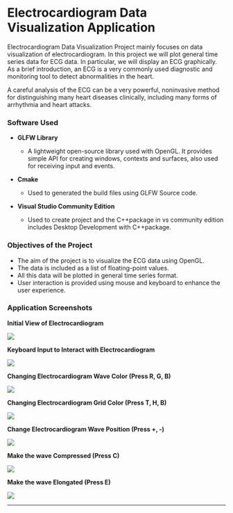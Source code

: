 # Electrocardiogram Data Visualization Application

Electrocardiogram Data Visualization Project mainly focuses on data visualization of electrocardiogram. In this project we will plot general time series data for ECG data. In particular, we will display an ECG graphically. As a brief introduction, an ECG is a very commonly used diagnostic and monitoring tool to detect abnormalities in the heart.

A careful analysis of the ECG can be a very powerful, noninvasive method for distinguishing many heart diseases clinically, including many forms of arrhythmia and heart attacks.

### Software Used

* **GLFW Library** 
  * A lightweight open-source library used with OpenGL. It provides simple API for creating windows, contexts and surfaces, also used for receiving input and events.

* **Cmake**
  * Used to generated the build files using GLFW Source code.

* **Visual Studio Community Edition**
  * Used to create project and the C++package in vs community edition includes Desktop Development with C++package.

### Objectives of the Project 

* The aim of the project is to visualize the ECG data using OpenGL. 
* The data is included as a list of floating-point values. 
* All this data will be plotted in general time series format. 
* User interaction is provided using mouse and keyboard to enhance the user experience.

### Application Screenshots

**Initial View of Electrocardiogram**

![](https://chi01pap001files.storage.live.com/y4mqMVRmOai6FY4C99_NCeb1EELr5nU5CiHViKuUG97sYp7kTeAMDjpqKuweYwikaOY9_dGcFa7UIymF08iMWaTTeURkg48Y3U2DvL5FdxJqVZznURKSl6Hm31kf4xWZ9YeF-0jQIGDIjkLLX927Oh32rHzNYA51YrMKz8Mj9SgaHDxFqWBBr_xL-a4BBCQs70R?width=1897&height=796&cropmode=none)

**Keyboard Input to Interact with Electrocardiogram**

![](https://chi01pap001files.storage.live.com/y4mpHM34_6RCW-3Td4zawTuTG4wrwOfO9lvJIkPg7uLKRb0Q7Srsd2Dpvx63Pur_awZZyTONBNWh3thBvSjF-2Rg95jjMEWPnPjCVxvwagHyugvDu8BLOV1gLlCLZsbyTT2crKOVuyd8D7gIwt4ahKSnVOU8faJJ6iVJRYML0LfITXejV0YS9IYmsJEvPrVeNGQ?width=1734&height=946&cropmode=none)

**Changing Electrocardiogram Wave Color (Press R, G, B)**

![](https://chi01pap001files.storage.live.com/y4mTc4WJv_6LN9tPaYA_jZuV2bz-4V511gkU5hX0vti0uS9sHYAI0miwUEC1WyrnMKp18fxEvo-gQgX006fc-uAbeUtjV2ntdYBwQswuA6CYhCEgqNKEmCINbvev2FKC37X1dexh7rliZqzrIzYnpngAZ5tMJdfYD2nQ5EAA-Gz5ctoMfGB8awIo5Ifhl8eSI4_?width=2096&height=877&cropmode=none)

**Changing Electrocardiogram Grid Color (Press T, H, B)**

![](https://chi01pap001files.storage.live.com/y4mGfJwhLi95rby5tVKUYPpeWyeGcTWuHj_dZ8RVw0ABW8OvPvOYx0zEIdsoRhxBF8E4rV7Kx9qqzBpSNLvJFPkYVmVPkA_Gc_zHqIQfH3HCq08q4iF6W5lV4I-HGpd_Ehuu32MQdTWmO31HUTKhF-ok300GJ90RrLlUAdUkxedGNmK3AiKjT0nBk3P6oA4cr7u?width=2095&height=871&cropmode=none)

**Change Electrocardiogram Wave Position (Press +, -)**

![](https://chi01pap001files.storage.live.com/y4moHiY2PAn21uYzjvEZUJJ6ASVhdRl_FhHZbBcXY4BDC5FH1spySQeS-H8x2YDl1MD7qybFJ50JbI9khMbYLgA-poIQNBq1cdWqw4uwBrMU9Np4qo8IOH8vfripWOdJo8ITYAulliyWcezkKblO7O5e442sCQXLsGX2ZjEEomqpWgydP1-dGUfWlWziitzgXu1?width=2096&height=880&cropmode=none)

**Make the wave Compressed (Press C)**

![](https://chi01pap001files.storage.live.com/y4mjKYfL1-Vc41I2J94ZpUN8WWDW-3-Eadl6nFbKtZezUAFHdsnMlMW4w6Id6194B2-XCa2NWBz-1U9zTiLdEcVBM7hc_y7HLeWjEKhX5sX9ToJXgatvTgcq-_wh64o7yPPOWzeIWTmxTiBw2F_XZ4e7eFcBM0r_MpiucDht19SY-Pf7I8-91SPRWhiIT0uu1VJ?width=2096&height=872&cropmode=none)

**Make the wave Elongated (Press E)**

![](https://chi01pap001files.storage.live.com/y4miAUC7Dqj47sGXDWZFAdzz8HkFgqFpludUKzYxV7digFW3Wt6CX8vlYAQhgUxLbnrn-PVCqT79BrUttCbW6gUuBdNyH4NuJDjYd-lsqWAk75MVe2B4G4oEN_ScZhdc3EUBO1gPanSNZ3vm0UkGN8A0h6sx8rZT0u4b-ApHGvy252tkLZTJZXEGyCWRVqSZBtT?width=2096&height=877&cropmode=none)

-----


